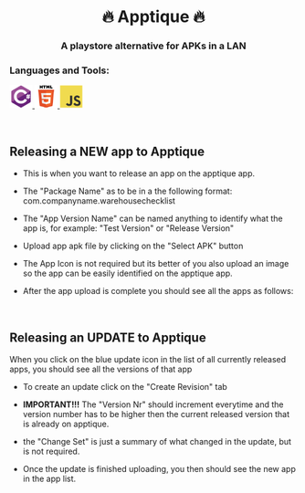 <h1 align="center">🔥 Apptique 🔥</h1>
<h3 align="center">A playstore alternative for APKs in a LAN</h3>

<h3 align="left">Languages and Tools:</h3>
<p align="left"> <a href="https://www.w3schools.com/cs/" target="_blank" rel="noreferrer"> <img src="https://raw.githubusercontent.com/devicons/devicon/master/icons/csharp/csharp-original.svg" alt="csharp" width="40" height="40"/> </a> <a href="https://www.w3.org/html/" target="_blank" rel="noreferrer"> <img src="https://raw.githubusercontent.com/devicons/devicon/master/icons/html5/html5-original-wordmark.svg" alt="html5" width="40" height="40"/> </a> <a href="https://developer.mozilla.org/en-US/docs/Web/JavaScript" target="_blank" rel="noreferrer"> <img src="https://raw.githubusercontent.com/devicons/devicon/master/icons/javascript/javascript-original.svg" alt="javascript" width="40" height="40"/> </a> </p>



<p align="left">

<br /> 

## **Releasing a NEW app to Apptique**


- This is when you want to release an app on the apptique app.

- The "Package Name" as to be in a the following format: com.companyname.warehousechecklist

- The "App Version Name" can be named anything to identify what the app is, for example: "Test Version" or "Release Version"

- Upload app apk file by clicking on the "Select APK" button

- The App Icon is not required but its better of you also upload an image so the app can be easily identified on the apptique app.

- After the app upload is complete you should see all the apps as follows:

<br /> 

## **Releasing an UPDATE to Apptique**


When you click on the blue update icon in the list of all currently released apps, you should see all the versions of that app

 - To create an update click on the "Create Revision" tab

- **IMPORTANT!!!**   The "Version Nr" should increment everytime and the version number has to be higher then the current released version that is already on apptique.

- the "Change Set" is just a summary of what changed in the update, but is not required.

- Once the update is finished uploading, you then should see the new app in the app list.
</p>




